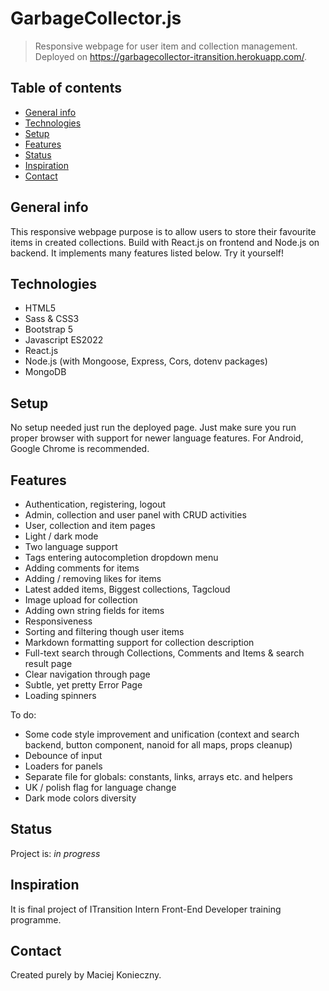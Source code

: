 # GarbageCollector.js
> Responsive webpage for user item and collection management.
Deployed on https://garbagecollector-itransition.herokuapp.com/.

## Table of contents
* [General info](#general-info)
* [Technologies](#technologies)
* [Setup](#setup)
* [Features](#features)
* [Status](#status)
* [Inspiration](#inspiration)
* [Contact](#contact)

## General info
This responsive webpage purpose is to allow users to store their favourite items in created collections. Build with React.js on frontend and Node.js on backend. It implements many features listed below. Try it yourself!

## Technologies
* HTML5
* Sass & CSS3
* Bootstrap 5
* Javascript ES2022
* React.js
* Node.js (with Mongoose, Express, Cors, dotenv packages)
* MongoDB

## Setup
No setup needed just run the deployed page. Just make sure you run proper browser with support for newer language features. For Android, Google Chrome is recommended.

## Features
* Authentication, registering, logout
* Admin, collection and user panel with CRUD activities
* User, collection and item pages
* Light / dark mode
* Two language support
* Tags entering autocompletion dropdown menu
* Adding comments for items
* Adding / removing likes for items
* Latest added items, Biggest collections, Tagcloud
* Image upload for collection
* Adding own string fields for items
* Responsiveness
* Sorting and filtering though user items
* Markdown formatting support for collection description
* Full-text search through Collections, Comments and Items & search result page
* Clear navigation through page
* Subtle, yet pretty Error Page
* Loading spinners

To do:
* Some code style improvement and unification (context and search backend, button component, nanoid for all maps, props cleanup)
* Debounce of input
* Loaders for panels
* Separate file for globals: constants, links, arrays etc. and helpers
* UK / polish flag for language change
* Dark mode colors diversity

## Status
Project is: _in progress_

## Inspiration
It is final project of ITransition Intern Front-End Developer training programme.

## Contact
Created purely by Maciej Konieczny.
